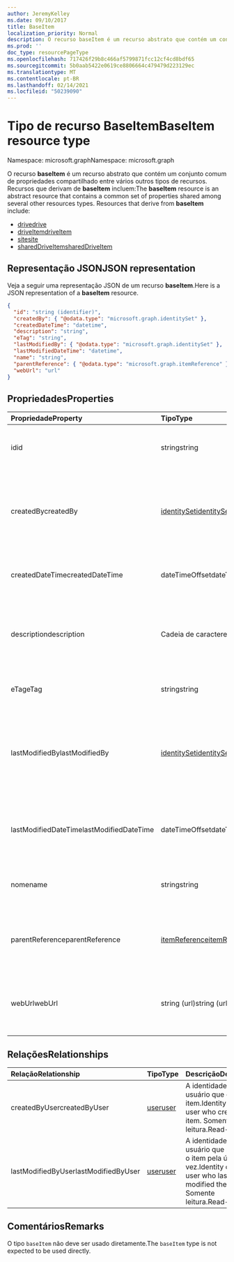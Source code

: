 ```yaml
---
author: JeremyKelley
ms.date: 09/10/2017
title: BaseItem
localization_priority: Normal
description: O recurso baseItem é um recurso abstrato que contém um conjunto comum de propriedades compartilhado entre vários outros tipos de recursos.
ms.prod: ''
doc_type: resourcePageType
ms.openlocfilehash: 717426f29b8c466af5799871fcc12cf4cd8bdf65
ms.sourcegitcommit: 5b0aab5422e0619ce8806664c479479d223129ec
ms.translationtype: MT
ms.contentlocale: pt-BR
ms.lasthandoff: 02/14/2021
ms.locfileid: "50239090"
---
```

# <a name="baseitem-resource-type"></a><span data-ttu-id="d9b8e-103">Tipo de recurso BaseItem</span><span class="sxs-lookup"><span data-stu-id="d9b8e-103">BaseItem resource type</span></span>

<span data-ttu-id="d9b8e-104">Namespace: microsoft.graph</span><span class="sxs-lookup"><span data-stu-id="d9b8e-104">Namespace: microsoft.graph</span></span>

<span data-ttu-id="d9b8e-p101">O recurso **baseItem** é um recurso abstrato que contém um conjunto comum de propriedades compartilhado entre vários outros tipos de recursos. Recursos que derivam de **baseItem** incluem:</span><span class="sxs-lookup"><span data-stu-id="d9b8e-p101">The **baseItem** resource is an abstract resource that contains a common set of properties shared among several other resources types. Resources that derive from **baseItem** include:</span></span>

* [<span data-ttu-id="d9b8e-107">drive</span><span class="sxs-lookup"><span data-stu-id="d9b8e-107">drive</span></span>](drive.md)
* [<span data-ttu-id="d9b8e-108">driveItem</span><span class="sxs-lookup"><span data-stu-id="d9b8e-108">driveItem</span></span>](driveitem.md)
* [<span data-ttu-id="d9b8e-109">site</span><span class="sxs-lookup"><span data-stu-id="d9b8e-109">site</span></span>](site.md)
* [<span data-ttu-id="d9b8e-110">sharedDriveItem</span><span class="sxs-lookup"><span data-stu-id="d9b8e-110">sharedDriveItem</span></span>](shareddriveitem.md)

## <a name="json-representation"></a><span data-ttu-id="d9b8e-111">Representação JSON</span><span class="sxs-lookup"><span data-stu-id="d9b8e-111">JSON representation</span></span>

<span data-ttu-id="d9b8e-112">Veja a seguir uma representação JSON de um recurso **baseItem**.</span><span class="sxs-lookup"><span data-stu-id="d9b8e-112">Here is a JSON representation of a **baseItem** resource.</span></span>

<!-- {
  "blockType": "resource",
  "optionalProperties": [ "createdBy", "lastModifiedBy", "description", "parentReference", "webUrl" ],
  "keyProperty": "id",
  "abstract": true,
  "baseType": "microsoft.graph.entity",
  "@odata.type": "microsoft.graph.baseItem"
}-->

```json
{
  "id": "string (identifier)",
  "createdBy": { "@odata.type": "microsoft.graph.identitySet" },
  "createdDateTime": "datetime",
  "description": "string",
  "eTag": "string",
  "lastModifiedBy": { "@odata.type": "microsoft.graph.identitySet" },
  "lastModifiedDateTime": "datetime",
  "name": "string",
  "parentReference": { "@odata.type": "microsoft.graph.itemReference" },
  "webUrl": "url"
}
```

## <a name="properties"></a><span data-ttu-id="d9b8e-113">Propriedades</span><span class="sxs-lookup"><span data-stu-id="d9b8e-113">Properties</span></span>

| <span data-ttu-id="d9b8e-114">Propriedade</span><span class="sxs-lookup"><span data-stu-id="d9b8e-114">Property</span></span>             | <span data-ttu-id="d9b8e-115">Tipo</span><span class="sxs-lookup"><span data-stu-id="d9b8e-115">Type</span></span>              | <span data-ttu-id="d9b8e-116">Descrição</span><span class="sxs-lookup"><span data-stu-id="d9b8e-116">Description</span></span>                                                                            |
| :------------------- | :---------------- | :------------------------------------------------------------------------------------- |
| <span data-ttu-id="d9b8e-117">id</span><span class="sxs-lookup"><span data-stu-id="d9b8e-117">id</span></span>                   | <span data-ttu-id="d9b8e-118">string</span><span class="sxs-lookup"><span data-stu-id="d9b8e-118">string</span></span>            | <span data-ttu-id="d9b8e-p102">O identificador exclusivo da unidade. Somente leitura.</span><span class="sxs-lookup"><span data-stu-id="d9b8e-p102">The unique identifier of the drive. Read-only.</span></span>                                         |
| <span data-ttu-id="d9b8e-121">createdBy</span><span class="sxs-lookup"><span data-stu-id="d9b8e-121">createdBy</span></span>            | <span data-ttu-id="d9b8e-122">[identitySet][]</span><span class="sxs-lookup"><span data-stu-id="d9b8e-122">[identitySet][]</span></span>   | <span data-ttu-id="d9b8e-p103">Identidade do usuário, dispositivo ou aplicativo que criou o item. Somente leitura.</span><span class="sxs-lookup"><span data-stu-id="d9b8e-p103">Identity of the user, device, or application which created the item. Read-only.</span></span>        |
| <span data-ttu-id="d9b8e-125">createdDateTime</span><span class="sxs-lookup"><span data-stu-id="d9b8e-125">createdDateTime</span></span>      | <span data-ttu-id="d9b8e-126">dateTimeOffset</span><span class="sxs-lookup"><span data-stu-id="d9b8e-126">dateTimeOffset</span></span>    | <span data-ttu-id="d9b8e-p104">Data e hora de criação do item. Somente leitura.</span><span class="sxs-lookup"><span data-stu-id="d9b8e-p104">Date and time of item creation. Read-only.</span></span>                                             |
| <span data-ttu-id="d9b8e-129">description</span><span class="sxs-lookup"><span data-stu-id="d9b8e-129">description</span></span>          | <span data-ttu-id="d9b8e-130">Cadeia de caracteres</span><span class="sxs-lookup"><span data-stu-id="d9b8e-130">String</span></span>            | <span data-ttu-id="d9b8e-131">Fornece uma descrição do item visível para o usuário.</span><span class="sxs-lookup"><span data-stu-id="d9b8e-131">Provides a user-visible description of the item.</span></span> <span data-ttu-id="d9b8e-132">Opcional.</span><span class="sxs-lookup"><span data-stu-id="d9b8e-132">Optional.</span></span>                             |
| <span data-ttu-id="d9b8e-133">eTag</span><span class="sxs-lookup"><span data-stu-id="d9b8e-133">eTag</span></span>                 | <span data-ttu-id="d9b8e-134">string</span><span class="sxs-lookup"><span data-stu-id="d9b8e-134">string</span></span>            | <span data-ttu-id="d9b8e-p106">ETag do item. Somente leitura.</span><span class="sxs-lookup"><span data-stu-id="d9b8e-p106">ETag for the item. Read-only.</span></span>                                                          |
| <span data-ttu-id="d9b8e-137">lastModifiedBy</span><span class="sxs-lookup"><span data-stu-id="d9b8e-137">lastModifiedBy</span></span>       | <span data-ttu-id="d9b8e-138">[identitySet][]</span><span class="sxs-lookup"><span data-stu-id="d9b8e-138">[identitySet][]</span></span>   | <span data-ttu-id="d9b8e-p107">Identidade do usuário, dispositivo e aplicativo que modificou o item pela última vez. Somente leitura.</span><span class="sxs-lookup"><span data-stu-id="d9b8e-p107">Identity of the user, device, and application which last modified the item. Read-only.</span></span> |
| <span data-ttu-id="d9b8e-141">lastModifiedDateTime</span><span class="sxs-lookup"><span data-stu-id="d9b8e-141">lastModifiedDateTime</span></span> | <span data-ttu-id="d9b8e-142">dateTimeOffset</span><span class="sxs-lookup"><span data-stu-id="d9b8e-142">dateTimeOffset</span></span>    | <span data-ttu-id="d9b8e-p108">Data e hora em que o item foi modificado pela última vez. Somente leitura.</span><span class="sxs-lookup"><span data-stu-id="d9b8e-p108">Date and time the item was last modified. Read-only.</span></span>                                   |
| <span data-ttu-id="d9b8e-145">nome</span><span class="sxs-lookup"><span data-stu-id="d9b8e-145">name</span></span>                 | <span data-ttu-id="d9b8e-146">string</span><span class="sxs-lookup"><span data-stu-id="d9b8e-146">string</span></span>            | <span data-ttu-id="d9b8e-p109">O nome do item. Leitura e gravação.</span><span class="sxs-lookup"><span data-stu-id="d9b8e-p109">The name of the item. Read-write.</span></span>                                                      |
| <span data-ttu-id="d9b8e-149">parentReference</span><span class="sxs-lookup"><span data-stu-id="d9b8e-149">parentReference</span></span>      | <span data-ttu-id="d9b8e-150">[itemReference][]</span><span class="sxs-lookup"><span data-stu-id="d9b8e-150">[itemReference][]</span></span> | <span data-ttu-id="d9b8e-p110">Informações do pai, se o item tiver um pai. Leitura e gravação.</span><span class="sxs-lookup"><span data-stu-id="d9b8e-p110">Parent information, if the item has a parent. Read-write.</span></span>                              |
| <span data-ttu-id="d9b8e-153">webUrl</span><span class="sxs-lookup"><span data-stu-id="d9b8e-153">webUrl</span></span>               | <span data-ttu-id="d9b8e-154">string (url)</span><span class="sxs-lookup"><span data-stu-id="d9b8e-154">string (url)</span></span>      | <span data-ttu-id="d9b8e-p111">URL que exibe o recurso no navegador. Somente leitura.</span><span class="sxs-lookup"><span data-stu-id="d9b8e-p111">URL that displays the resource in the browser. Read-only.</span></span>                              |

## <a name="relationships"></a><span data-ttu-id="d9b8e-157">Relações</span><span class="sxs-lookup"><span data-stu-id="d9b8e-157">Relationships</span></span>

| <span data-ttu-id="d9b8e-158">Relação</span><span class="sxs-lookup"><span data-stu-id="d9b8e-158">Relationship</span></span>       | <span data-ttu-id="d9b8e-159">Tipo</span><span class="sxs-lookup"><span data-stu-id="d9b8e-159">Type</span></span>     | <span data-ttu-id="d9b8e-160">Descrição</span><span class="sxs-lookup"><span data-stu-id="d9b8e-160">Description</span></span>
|:-------------------|:---------|:---------------------------------------------
| <span data-ttu-id="d9b8e-161">createdByUser</span><span class="sxs-lookup"><span data-stu-id="d9b8e-161">createdByUser</span></span>      | <span data-ttu-id="d9b8e-162">[user][]</span><span class="sxs-lookup"><span data-stu-id="d9b8e-162">[user][]</span></span> | <span data-ttu-id="d9b8e-163">A identidade do usuário que criou o item.</span><span class="sxs-lookup"><span data-stu-id="d9b8e-163">Identity of the user who created the item.</span></span> <span data-ttu-id="d9b8e-164">Somente leitura.</span><span class="sxs-lookup"><span data-stu-id="d9b8e-164">Read-only.</span></span>
| <span data-ttu-id="d9b8e-165">lastModifiedByUser</span><span class="sxs-lookup"><span data-stu-id="d9b8e-165">lastModifiedByUser</span></span> | <span data-ttu-id="d9b8e-166">[user][]</span><span class="sxs-lookup"><span data-stu-id="d9b8e-166">[user][]</span></span> | <span data-ttu-id="d9b8e-167">A identidade do usuário que modificou o item pela última vez.</span><span class="sxs-lookup"><span data-stu-id="d9b8e-167">Identity of the user who last modified the item.</span></span> <span data-ttu-id="d9b8e-168">Somente leitura.</span><span class="sxs-lookup"><span data-stu-id="d9b8e-168">Read-only.</span></span>

[identitySet]: identityset.md
[itemReference]: itemreference.md
[user]: user.md

## <a name="remarks"></a><span data-ttu-id="d9b8e-172">Comentários</span><span class="sxs-lookup"><span data-stu-id="d9b8e-172">Remarks</span></span>

<span data-ttu-id="d9b8e-173">O tipo `baseItem` não deve ser usado diretamente.</span><span class="sxs-lookup"><span data-stu-id="d9b8e-173">The `baseItem` type is not expected to be used directly.</span></span>

<!-- uuid: 8fcb5dbc-d5aa-4681-8e31-b001d5168d79
2015-10-25 14:57:30 UTC -->
<!-- {
  "type": "#page.annotation",
  "description": "",
  "keywords": "",
  "section": "documentation",
  "tocPath": "Resources/BaseItem"
} -->

